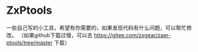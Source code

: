 # ZxPtools
一些自己写的小工具，希望有你需要的，如果发现代码有什么问题，可以帮忙修改。
（如果github下载过慢，可以去 https://gitee.com/zxgear/zaer-ptools/tree/master 下载）
